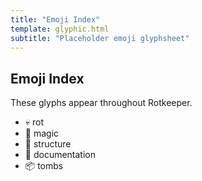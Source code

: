 ```yaml
---
title: "Emoji Index"
template: glyphic.html
subtitle: "Placeholder emoji glyphsheet"
---
```


## Emoji Index

These glyphs appear throughout Rotkeeper.

- 💀 rot
- 🔮 magic
- 🗿 structure
- 📜 documentation
- 📦 tombs

